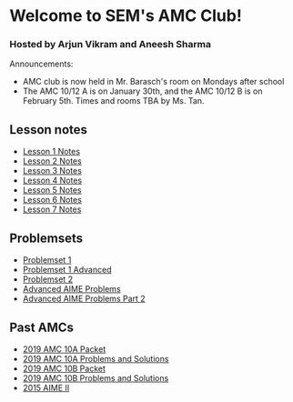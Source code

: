 # Welcome to SEM's AMC Club!

### Hosted by Arjun Vikram and Aneesh Sharma



Announcements:

- AMC club is now held in Mr. Barasch's room on Mondays after school
- The AMC 10/12 A is on January 30th, and the AMC 10/12 B is on February 5th. Times and rooms TBA by Ms. Tan.


## Lesson notes

- [Lesson 1 Notes](Week1.pdf)
- [Lesson 2 Notes](Week2.pdf)
- [Lesson 3 Notes](Week3.pdf)
- [Lesson 4 Notes](Week4.pdf)
- [Lesson 5 Notes](Week5.pdf)
- [Lesson 6 Notes](Week6.pdf)
- [Lesson 7 Notes](Week7.pdf)

## Problemsets
- [Problemset 1](Problemset1.pdf)
- [Problemset 1 Advanced](Problemset1Advanced.pdf)
- [Problemset 2](Problemset2.pdf)
- [Advanced AIME Problems](Week2Advanced.pdf)
- [Advanced AIME Problems Part 2](AdvancedAIMEProblemsPart2.pdf)

## Past AMCs
- [2019 AMC 10A Packet](2019-10A.pdf)
- [2019 AMC 10A Problems and Solutions](https://artofproblemsolving.com/wiki/index.php/2019_AMC_10A_Problems)
- [2019 AMC 10B Packet](2019-10B.pdf)
- [2019 AMC 10B Problems and Solutions](https://artofproblemsolving.com/wiki/index.php/2019_AMC_10B_Problems)
- [2015 AIME II](2015-AIME-2.pdf)

